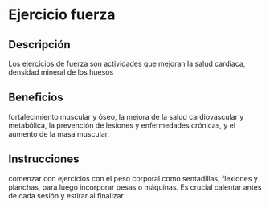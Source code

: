 # Ejercicio fuerza

## Descripción
Los ejercicios de fuerza son actividades que mejoran la salud cardiaca, densidad mineral de los huesos


## Beneficios
fortalecimiento muscular y óseo, la mejora de la salud cardiovascular y metabólica, la prevención de lesiones y enfermedades crónicas, y el aumento de la masa muscular,

## Instrucciones
comenzar con ejercicios con el peso corporal como sentadillas, flexiones y planchas, para luego incorporar pesas o máquinas. Es crucial calentar antes de cada sesión y estirar al finalizar